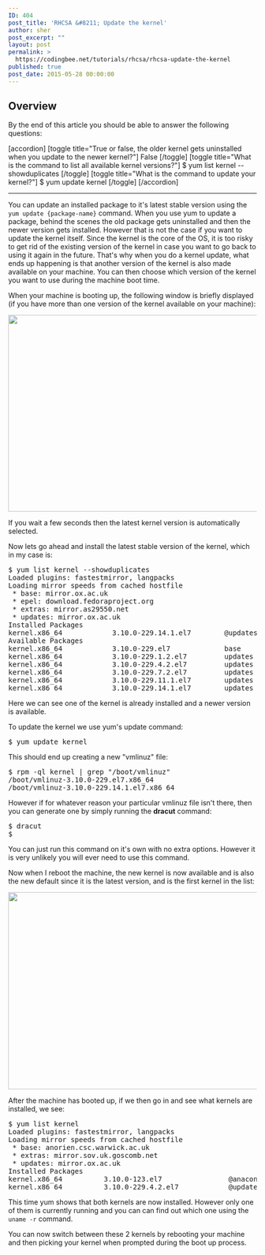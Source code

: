```yaml
---
ID: 404
post_title: 'RHCSA &#8211; Update the kernel'
author: sher
post_excerpt: ""
layout: post
permalink: >
  https://codingbee.net/tutorials/rhcsa/rhcsa-update-the-kernel
published: true
post_date: 2015-05-28 00:00:00
---
```

<h2>Overview</h2>
By the end of this article you should be able to answer the following questions:

[accordion]
[toggle title="True or false, the older kernel gets uninstalled when you update to the newer kernel?"]
False
[/toggle]
[toggle title="What is the command to list all available kernel versions?"]
$ yum list kernel --showduplicates
[/toggle]
[toggle title="What is the command to update your kernel?"]
$ yum update kernel
[/toggle]
[/accordion]

<hr />

You can update an installed package to it's latest stable version using the <code>yum update {package-name}</code> command. When you use yum to update a package, behind the scenes the old package gets uninstalled and then the newer version gets installed. However that is not the case if you want to update the kernel itself. Since the kernel is the core of the OS, it is too risky to get rid of the existing version of the kernel in case you want to go back to using it again in the future. That's why when you do a kernel update, what ends up happening is that another version of the kernel is also made available on your machine. You can then choose which version of the kernel you want to use during the machine boot time.

When your machine is booting up, the following window is briefly displayed (if you have more than one version of the kernel available on your machine):

<a href="http://codingbee.net/wp-content/uploads/2015/05/available-kernel-versions.png"><img class="alignnone size-full wp-image-4493" src="http://codingbee.net/wp-content/uploads/2015/05/available-kernel-versions.png" alt="" width="720" height="399" /></a>

If you wait a few seconds then the latest kernel version is automatically selected.

Now lets go ahead and install the latest stable version of the kernel, which in my case is:
<pre>
$ yum list kernel --showduplicates
Loaded plugins: fastestmirror, langpacks
Loading mirror speeds from cached hostfile
 * base: mirror.ox.ac.uk
 * epel: download.fedoraproject.org
 * extras: mirror.as29550.net
 * updates: mirror.ox.ac.uk
Installed Packages
kernel.x86_64            3.10.0-229.14.1.el7        @updates
Available Packages
kernel.x86_64            3.10.0-229.el7             base
kernel.x86_64            3.10.0-229.1.2.el7         updates
kernel.x86_64            3.10.0-229.4.2.el7         updates
kernel.x86_64            3.10.0-229.7.2.el7         updates
kernel.x86_64            3.10.0-229.11.1.el7        updates
kernel.x86_64            3.10.0-229.14.1.el7        updates
</pre>
Here we can see one of the kernel is already installed and a newer version is available.

To update the kernel we use yum's update command:
<pre>
$ yum update kernel
</pre>
This should end up creating a new "vmlinuz" file:
<pre>$ rpm -ql kernel | grep "/boot/vmlinuz"
/boot/vmlinuz-3.10.0-229.el7.x86_64
/boot/vmlinuz-3.10.0-229.14.1.el7.x86_64
</pre>
However if for whatever reason your particular vmlinuz file isn't there, then you can generate one by simply running the <strong>dracut</strong> command:
<pre>$ dracut
$
</pre>
You can just run this command on it's own with no extra options. However it is very unlikely you will ever need to use this command.

Now when I reboot the machine, the new kernel is now available and is also the new default since it is the latest version, and is the first kernel in the list:

<a href="http://codingbee.net/wp-content/uploads/2015/05/4V6kULf.png"><img class="alignnone size-full wp-image-4497" src="http://codingbee.net/wp-content/uploads/2015/05/4V6kULf.png" alt="" width="720" height="400" /></a>

After the machine has booted up, if we then go in and see what kernels are installed, we see:
<pre>
$ yum list kernel
Loaded plugins: fastestmirror, langpacks
Loading mirror speeds from cached hostfile
 * base: anorien.csc.warwick.ac.uk
 * extras: mirror.sov.uk.goscomb.net
 * updates: mirror.ox.ac.uk
Installed Packages
kernel.x86_64          3.10.0-123.el7                @anaconda
kernel.x86_64          3.10.0-229.4.2.el7            @updates
</pre>
This time yum shows that both kernels are now installed. However only one of them is currently running and you can can find out which one using the <code>uname -r</code> command.

You can now switch between these 2 kernels by rebooting your machine and then picking your kernel when prompted during the boot up process.